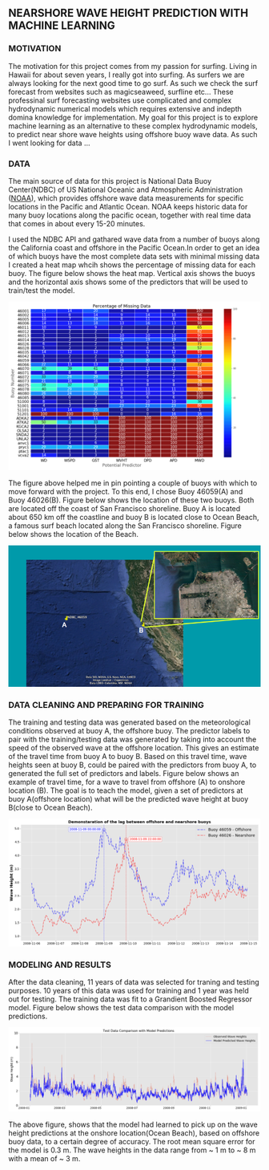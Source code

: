 ## NEARSHORE WAVE HEIGHT PREDICTION WITH MACHINE LEARNING

### MOTIVATION
The motivation for this project comes from my passion for surfing. Living in Hawaii for about seven years, I really got into surfing. As surfers we are always looking for the next good time to go surf. As such we check the surf forecast from websites such as magicseaweed, surfline etc... These professinal surf forecasting websites use complicated and complex hydrodynamic numerical models which requires extensive and indepth domina knowledge for implementation. My goal for this project is to explore machine learning as an alternative to these complex hydrodynamic models, to predict near shore wave heights using offshore buoy wave data. As such I went looking for data ...

### DATA
The main source of data for this project is National Data Buoy Center(NDBC) of US National Oceanic and Atmospheric Administration ([NOAA](http://www.ndbc.noaa.gov/)), which provides offshore wave data measurements for specific locations in the Pacific and Atlantic Ocean. NOAA keeps historic data for many buoy locations along the pacific ocean, together with real time data that comes in about every 15-20 minutes.

I used the NDBC API and gathared wave data from a number of buoys along the California coast and offshore in the Pacific Ocean.In order to get an idea of which buoys have the most complete data sets with minimal missing data I created a heat map whcih shows the percentage of missing data for each buoy. The figure below shows the heat map. Vertical axis shows the buoys and the horizontal axis shows some of the predictors that will be used to train/test the model. 

![Title](img/Figure_Percentage_Missing.png)

The figure above helped me in pin pointing a couple of buoys with which to move forward with the project. To this end, I chose Buoy 46059(A) and Buoy 46026(B). Figure below shows the location of these two buoys. Both are located off the coast of San Francisco shoreline.  Buoy A is located about 650 km off the coastline and buoy B is located close to Ocean Beach, a famous surf beach located along the  San Francisco shoreline. Figure below shows the location of the Beach. 

![Title](img/ocean_beach.png)

### DATA CLEANING AND PREPARING FOR TRAINING

The training and testing data was generated based on the meteorological conditions observed at buoy A, the offshore buoy. 
The predictor labels to pair with the training/testing data was generated by taking into account the speed of the observed wave at the offshore location. This gives an estimate of the travel time from buoy A to buoy B. Based on this travel time, wave heights seen at buoy B, could be paired with the predictors from buoy A, to generated the full set of predictors and labels. Figure below shows an example of travel time, for a wave to travel from offshore (A) to onshore location (B). The goal is to teach the model, given a set of predictors at buoy A(offshore location) what will be the predicted wave height at buoy B(close to Ocean Beach).

![Title](img/WavelagDemo.png)

### MODELING AND RESULTS

After the data cleaning, 11 years of data was selected for traning and testing purposes. 10 years of this data was used for training and 1 year was held out for testing. The training data was fit to a Grandient Boosted Regressor model. Figure below shows the test data comparison with the model predictions.

![Title](img/Train_test_fitting_Example.png)

The above figure, shows that the model had learned to pick up on the wave height predictions at the onshore location(Ocean Beach), based on offshore buoy data, to a certain degree of accuracy. The root mean square error for the model is 0.3 m. The wave heights in the data range from ~ 1 m to ~ 8 m with a mean of ~ 3 m.
























